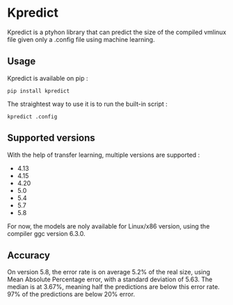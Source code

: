 # Kpredict

Kpredict is a ptyhon library that can predict the size of the compiled vmlinux file given only a .config file using machine learning.



## Usage

Kpredict is available on pip : 

```
pip install kpredict
```

The straightest way to use it is to run the built-in script : 

```
kpredict .config
```


## Supported versions


With the help of transfer learning, multiple versions are supported : 

 * 4.13
 * 4.15
 * 4.20
 * 5.0
 * 5.4
 * 5.7
 * 5.8
 
For now, the models are noly available for Linux/x86 version, using the compiler ggc version 6.3.0.


## Accuracy

On version 5.8, the error rate is on average 5.2% of the real size, using Mean Absolute Percentage error, with a standard deviation of 5.63. The median is at 3.67%, meaning half the predictions are below this error rate. 97% of the predictions are below 20% error.